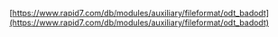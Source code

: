 [https://www.rapid7.com/db/modules/auxiliary/fileformat/odt_badodt](https://www.rapid7.com/db/modules/auxiliary/fileformat/odt_badodt)
